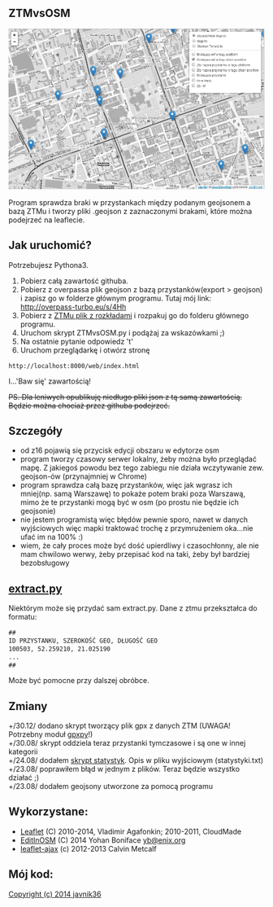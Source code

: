 ZTMvsOSM
-------------
![Demo](https://github.com/javnik36/ZTMvsOSM/blob/master/demo.png)

Program sprawdza braki w przystankach między podanym geojsonem a bazą ZTMu i tworzy pliki .geojson z zaznaczonymi brakami, które można podejrzeć na leaflecie.

Jak uruchomić?
-------------
Potrzebujesz Pythona3.<br>
1. Pobierz całą zawartość githuba.<br>
2. Pobierz z overpassa plik geojson z bazą przystanków(export > geojson) i zapisz go w folderze głównym programu. Tutaj mój link: http://overpass-turbo.eu/s/4Hh<br>
3. Pobierz z [ZTMu plik z rozkładami](ftp://rozklady.ztm.waw.pl/) i rozpakuj go do folderu głównego programu.<br>
4. Uruchom skrypt ZTMvsOSM.py i podążaj za wskazówkami ;)<br>
5. Na ostatnie pytanie odpowiedz 't'<br>
6. Uruchom przeglądarkę i otwórz stronę<br>
```
http://localhost:8000/web/index.html
```
I...'Baw się' zawartością!

~~PS. Dla leniwych opublikuję niedługo pliki json z tą samą zawartością. Będzie można chociaż przez githuba podejrzeć.~~

Szczegóły
-------------
- od z16 pojawią się przycisk edycji obszaru w edytorze osm
- program tworzy czasowy serwer lokalny, żeby można było przeglądać mapę. Z jakiegoś powodu bez tego zabiegu nie działa wczytywanie zew. geojson-ów (przynajmniej w Chrome)
- program sprawdza całą bazę przystanków, więc jak wgrasz ich mniej(np. samą Warszawę) to pokaże potem braki poza Warszawą, mimo że te przystanki mogą być w osm (po prostu nie będzie ich geojsonie)
- nie jestem programistą więc błędów pewnie sporo, nawet w danych wyjściowych więc mapki traktować trochę z przymrużeniem oka...nie ufać im na 100% :)
- wiem, że cały proces może być dość upierdliwy i czasochłonny, ale nie mam chwilowo werwy, żeby przepisać kod na taki, żeby był bardziej bezobsługowy

[extract.py](https://github.com/javnik36/ZTMvsOSM/blob/master/extract.py)
-------------
Niektórym może się przydać sam extract.py. Dane z ztmu przekształca do formatu:
```
##
ID PRZYSTANKU, SZEROKOŚĆ GEO, DŁUGOŚĆ GEO
100503, 52.259210, 21.025190
...
##
```
Może być pomocne przy dalszej obróbce.

Zmiany
-------------
+/30.12/ dodano skrypt tworzący plik gpx z danych ZTM (UWAGA! Potrzebny moduł [gpxpy](https://github.com/tkrajina/gpxpy)!)<br>
+/30.08/ skrypt oddziela teraz przystanki tymczasowe i są one w innej kategorii<br> 
+/24.08/ dodałem [skrypt statystyk](https://github.com/javnik36/ZTMvsOSM/blob/master/stats.py). Opis w pliku wyjściowym (statystyki.txt)<br>
+/23.08/ poprawiłem błąd w jednym z plików. Teraz będzie wszystko działać ;)<br>
+/23.08/ dodałem geojsony utworzone za pomocą programu<br>

Wykorzystane:
-------------
* [Leaflet](http://leafletjs.com/) (C) 2010-2014, Vladimir Agafonkin; 2010-2011, CloudMade
* [EditInOSM](https://github.com/yohanboniface/Leaflet.EditInOSM) (C) 2014 Yohan Boniface <yb@enix.org> 
* [leaflet-ajax](https://github.com/calvinmetcalf/leaflet-ajax) (c) 2012-2013 Calvin Metcalf 

Mój kod:
-------------
[Copyright (c) 2014 javnik36](https://github.com/javnik36/ZTMvsOSM/blob/master/licence)